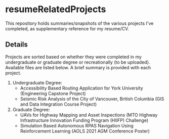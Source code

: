 # resumeRelatedProjects

This repository holds summaries/snapshots of the various projects I've completed, as supplementary reference for my resume/CV. 

## Details
Projects are sorted based on whether they were completed in my undergraduate or graduate degree or recreationally (to be uploaded). Available files are listed below. A brief summary is provided with each project.

1. Undergraduate Degree:
    - Accessibility Based Routing Application for York University (Engineering Capstone Project)
    - Seismic Risk Analysis of the City of Vancouver, British Columbia (GIS and Data Integration Course Project)
2. Graduate Degree:
    - UAVs for Highway Mapping and Asset Inspections (MTO Highway Infrastructure Innovation Funding Program (HIIFP) Challenge)
    - Simulation Based Autonomous RPAS Navigation Using Reinforcement Learning (AOLS 2021 AGM Conference Poster)
